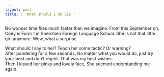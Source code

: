 ```yaml
---
layout: post
title: ! 'What should I do Sis '
---
```


<p>No wonder time flies much faster than we imagine. From this September on, Coey is Form 1 in Shenzhen Foreign Language School. She is not that little girl anymore. Wow, what a surprise. </p>
<p>What should I say to her? Teach her some tactic? Or warning?<br />
After pondering for a few seconds, No matter what you would do, just try your best and don&#8217;t regret. That was my best wishes.<br />
Then I kissed her pinky and lovely face, She seemed understanding me again. </p>
